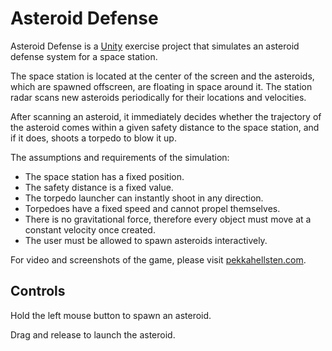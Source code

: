 # Asteroid Defense
Asteroid Defense is a [Unity](https://unity.com/) exercise project that simulates an asteroid defense system for a space station.

The space station is located at the center of the screen and the asteroids, which are spawned offscreen, are floating in space around it.
The station radar scans new asteroids periodically for their locations and velocities. 

After scanning an asteroid, it immediately decides whether the trajectory of the asteroid comes within a given safety distance to the space station, and if it does, shoots a torpedo to blow it up.

The assumptions and requirements of the simulation:

- The space station has a fixed position. 
- The safety distance is a fixed value.
- The torpedo launcher can instantly shoot in any direction. 
- Torpedoes have a fixed speed and cannot propel themselves.
- There is no gravitational force, therefore every object must move at a constant velocity once created.
- The user must be allowed to spawn asteroids interactively.

For video and screenshots of the game, please visit [pekkahellsten.com](https://pekkahellsten.com/).

## Controls
Hold the left mouse button to spawn an asteroid.

Drag and release to launch the asteroid.
